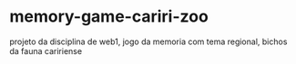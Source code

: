 # memory-game-cariri-zoo
projeto da disciplina de web1, jogo da memoria com tema regional, bichos da fauna caririense
